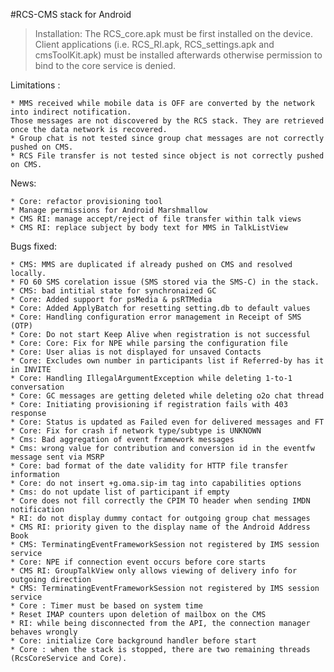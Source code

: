 #RCS-CMS stack for Android 



> Installation:
> The RCS\_core.apk must be first installed on the device. Client applications (i.e. RCS_RI.apk, RCS_settings.apk and cmsToolKit.apk) must be installed afterwards otherwise permission to bind to the core service is denied.

Limitations :

	* MMS received while mobile data is OFF are converted by the network into indirect notification. 
	Those messages are not discovered by the RCS stack. They are retrieved once the data network is recovered.
	* Group chat is not tested since group chat messages are not correctly pushed on CMS.
	* RCS File transfer is not tested since object is not correctly pushed on CMS.
	

News:

	* Core: refactor provisioning tool
	* Manage permissions for Android Marshmallow
	* CMS RI: manage accept/reject of file transfer within talk views
	* CMS RI: replace subject by body text for MMS in TalkListView

Bugs fixed:

	* CMS: MMS are duplicated if already pushed on CMS and resolved locally.
	* FO 60 SMS corelation issue (SMS stored via the SMS-C) in the stack.
	* CMS: bad intitial state for synchronaized GC
	* Core: Added support for psMedia & psRTMedia
	* Core: Added ApplyBatch for resetting setting.db to default values
	* Core: Handling configuration error management in Receipt of SMS (OTP)
	* Core: Do not start Keep Alive when registration is not successful
	* Core: Core: Fix for NPE while parsing the configuration file
	* Core: User alias is not displayed for unsaved Contacts
	* Core: Excludes own number in participants list if Referred-by has it in INVITE
	* Core: Handling IllegalArgumentException while deleting 1-to-1 conversation
	* Core: GC messages are getting deleted while deleting o2o chat thread
	* Core: Initiating provisioning if registration fails with 403 response
	* Core: Status is updated as Failed even for delivered messages and FT
    * Core: Fix for crash if network type/subtype is UNKNOWN
	* Cms: Bad aggregation of event framework messages
	* Cms: wrong value for contribution and conversion id in the eventfw message sent via MSRP
	* Core: bad format of the date validity for HTTP file transfer information
	* Core: do not insert +g.oma.sip-im tag into capabilities options
	* Cms: do not update list of participant if empty
	* Core does not fill correctly the CPIM TO header when sending IMDN notification
	* RI: do not display dummy contact for outgoing group chat messages
	* CMS RI: priority given to the display name of the Android Address Book
	* CMS: TerminatingEventFrameworkSession not registered by IMS session service
	* Core: NPE if connection event occurs before core starts
	* CMS RI: GroupTalkView only allows viewing of delivery info for outgoing direction
	* CMS: TerminatingEventFrameworkSession not registered by IMS session service
	* Core : Timer must be based on system time
	* Reset IMAP counters upon deletion of mailbox on the CMS
	* RI: while being disconnected from the API, the connection manager behaves wrongly
	* Core: initialize Core background handler before start
	* Core : when the stack is stopped, there are two remaining threads (RcsCoreService and Core).

	